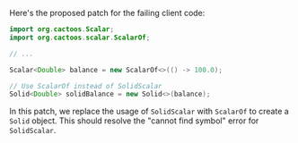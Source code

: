 Here's the proposed patch for the failing client code:

```java
import org.cactoos.Scalar;
import org.cactoos.scalar.ScalarOf;

// ...

Scalar<Double> balance = new ScalarOf<>(() -> 100.0);

// Use ScalarOf instead of SolidScalar
Solid<Double> solidBalance = new Solid<>(balance);
```

In this patch, we replace the usage of `SolidScalar` with `ScalarOf` to create a `Solid` object. This should resolve the "cannot find symbol" error for `SolidScalar`.
